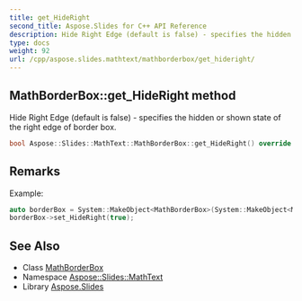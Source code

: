 ```yaml
---
title: get_HideRight
second_title: Aspose.Slides for C++ API Reference
description: Hide Right Edge (default is false) - specifies the hidden or shown state of the right edge of border box.
type: docs
weight: 92
url: /cpp/aspose.slides.mathtext/mathborderbox/get_hideright/
---
```

## MathBorderBox::get_HideRight method


Hide Right Edge (default is false) - specifies the hidden or shown state of the right edge of border box.

```cpp
bool Aspose::Slides::MathText::MathBorderBox::get_HideRight() override
```

## Remarks


Example: 
```cpp
auto borderBox = System::MakeObject<MathBorderBox>(System::MakeObject<MathematicalText>(u"x"));
borderBox->set_HideRight(true);
```

## See Also

* Class [MathBorderBox](../)
* Namespace [Aspose::Slides::MathText](../../)
* Library [Aspose.Slides](../../../)
